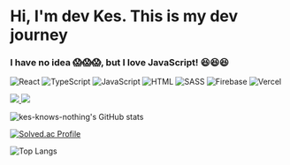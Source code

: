 # Hi, I'm dev Kes. This is my dev journey

### I have no idea 😱😱😱, but I love JavaScript! 😆😆😆
![React](https://img.shields.io/badge/React-323330?style=flat-square&logo=React&logoColor=61DAFB)
![TypeScript](https://img.shields.io/badge/TypeScript-323330?style=flat-square&logo=TypeScript&logoColor=3178C6)
![JavaScript](https://img.shields.io/badge/JavaScript-323330?style=flat-square&logo=JavaScript&logoColor=F7DF1E)
![HTML](https://img.shields.io/badge/HTML-323330?style=flat-square&logo=HTML5&logoColor=E34F26)
![SASS](https://img.shields.io/badge/Sass-323330?style=flat-square&logo=Sass&logoColor=CC6699)
![Firebase](https://img.shields.io/badge/Firebase-323330?style=flat-square&logo=Firebase&logoColor=FFCA28)
![Vercel](https://img.shields.io/badge/Vercel-323330?style=flat-square&logo=Vercel&logoColor=000000)

<a href="https://beyondcode.tistory.com/" target='_blank'>
  <img src="https://img.shields.io/badge/Beyond_Code-000000?style=for-the-badge&logo=Tistory&logoColor=white">  
</a>
<a href="https://www.youtube.com/channel/UCJfxWJIBZL13oCFrih363XQ" target='_blank'>
  <img src="https://img.shields.io/badge/Dev_Kes-000000?style=for-the-badge&logo=Youtube&logoColor=FF0000">  
</a>

![kes-knows-nothing's GitHub stats](https://github-readme-stats.vercel.app/api?username=kes-knows-nothing&show_icons=true&theme=merko) 

[![Solved.ac Profile](http://mazassumnida.wtf/api/generate_badge?boj=epik1219)](https://solved.ac/epik1219)

![Top Langs](https://github-readme-stats.vercel.app/api/top-langs/?username=kes-knows-nothing&layout=compact&theme=merko)

<!--
**kes-knows-nothing/kes-knows-nothing** is a ✨ _special_ ✨ repository because its `README.md` (this file) appears on your GitHub profile.

Here are some ideas to get you started:

- 🔭 I’m currently working on ...
- 🌱 I’m currently learning ...
- 👯 I’m looking to collaborate on ...
- 🤔 I’m looking for help with ...
- 💬 Ask me about ...
- 📫 How to reach me: ...
- 😄 Pronouns: ...
- ⚡ Fun fact: ...
-->
